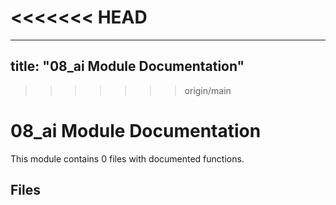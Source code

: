 <<<<<<< HEAD
=======
---
title: "08_ai Module Documentation"
---

>>>>>>> origin/main
# 08_ai Module Documentation

This module contains 0 files with documented functions.

## Files

